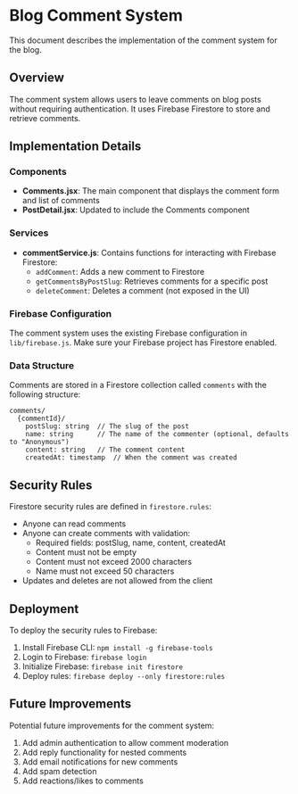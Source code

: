 # Blog Comment System

This document describes the implementation of the comment system for the blog.

## Overview

The comment system allows users to leave comments on blog posts without requiring authentication. It uses Firebase Firestore to store and retrieve comments.

## Implementation Details

### Components

- **Comments.jsx**: The main component that displays the comment form and list of comments
- **PostDetail.jsx**: Updated to include the Comments component

### Services

- **commentService.js**: Contains functions for interacting with Firebase Firestore:
  - `addComment`: Adds a new comment to Firestore
  - `getCommentsByPostSlug`: Retrieves comments for a specific post
  - `deleteComment`: Deletes a comment (not exposed in the UI)

### Firebase Configuration

The comment system uses the existing Firebase configuration in `lib/firebase.js`. Make sure your Firebase project has Firestore enabled.

### Data Structure

Comments are stored in a Firestore collection called `comments` with the following structure:

```
comments/
  {commentId}/
    postSlug: string  // The slug of the post
    name: string      // The name of the commenter (optional, defaults to "Anonymous")
    content: string   // The comment content
    createdAt: timestamp  // When the comment was created
```

## Security Rules

Firestore security rules are defined in `firestore.rules`:

- Anyone can read comments
- Anyone can create comments with validation:
  - Required fields: postSlug, name, content, createdAt
  - Content must not be empty
  - Content must not exceed 2000 characters
  - Name must not exceed 50 characters
- Updates and deletes are not allowed from the client

## Deployment

To deploy the security rules to Firebase:

1. Install Firebase CLI: `npm install -g firebase-tools`
2. Login to Firebase: `firebase login`
3. Initialize Firebase: `firebase init firestore`
4. Deploy rules: `firebase deploy --only firestore:rules`

## Future Improvements

Potential future improvements for the comment system:

1. Add admin authentication to allow comment moderation
2. Add reply functionality for nested comments
3. Add email notifications for new comments
4. Add spam detection
5. Add reactions/likes to comments
